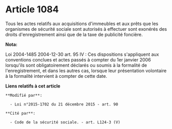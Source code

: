 # Article 1084

Tous les actes relatifs aux acquisitions d'immeubles et aux prêts que les organismes de sécurité sociale sont autorisés à
effectuer sont exonérés des droits d'enregistrement ainsi que de la taxe de publicité foncière.

**Nota:**

Loi 2004-1485 2004-12-30 art. 95 IV : Ces dispositions s'appliquent aux conventions conclues et actes passés à compter du 1er
janvier 2006 lorsqu'ils sont obligatoirement déclarés ou soumis à la formalité de l'enregistrement, et dans les autres cas,
lorsque leur présentation volontaire à la formalité intervient à compter de cette date.

**Liens relatifs à cet article**

	**Modifié par**:

	  - Loi n°2015-1702 du 21 décembre 2015 - art. 90

	**Cité par**:

	  - Code de la sécurité sociale. - art. L124-3 (V)
